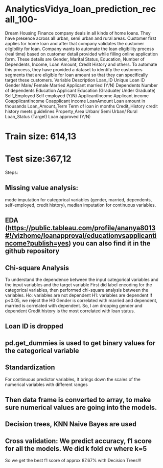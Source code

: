 # AnalyticsVidya_loan_prediction_recall_100-
Dream Housing Finance company deals in all kinds of home loans. They have presence across all urban, semi urban and rural areas. Customer first applies for home loan and after that company validates the customer eligibility for loan. Company wants to automate the loan eligibility process (real time) based on customer detail provided while filling online application form. These details are Gender, Marital Status, Education, Number of Dependents, Income, Loan Amount, Credit History and others. To automate this process, they have provided a dataset to identify the customers segments that are eligible for loan amount so that they can specifically target these customers. 
Variable	Description
Loan_ID	Unique Loan ID
Gender	Male/ Female
Married	Applicant married (Y/N)
Dependents	Number of dependents
Education	Applicant Education (Graduate/ Under Graduate)
Self_Employed	Self employed (Y/N)
ApplicantIncome	Applicant income
CoapplicantIncome	Coapplicant income
LoanAmount	Loan amount in thousands
Loan_Amount_Term	Term of loan in months
Credit_History	credit history meets guidelines
Property_Area	Urban/ Semi Urban/ Rural
Loan_Status	(Target) Loan approved (Y/N)

# Train size: 614,13
# Test size:367,12

Steps:
## Missing value analysis:
mode imputation for categorical variables (gender, married, dependents, self-employed, credit history), median imputation for continuous variables.
## EDA (https://public.tableau.com/profile/ananya8013#!/vizhome/loanapproval/educationvsapplicantincome?publish=yes) you can also find it in the github repository
## Chi-square Analysis
To understand the dependence between the input categorical variables and the input variables and the target variable
First did label encoding for the categorical variables, then performed chi-square analysis between the variables.
Ho: variables are not dependent
H1: variables are dependent
If p<0.05, we reject the H0
Gender is correlated with married and dependent, married is correlated with dependent. So, I am dropping gender and dependent
Credit history is the most correlated with loan status.
## Loan ID is dropped
## pd.get_dummies is used to get binary values for the categorical variable
## Standardization
For continuous predictor variables, It brings down the scales of the numerical variables with different ranges
## Then data frame is converted to array, to make sure numerical values are going into the models.
## Decision trees, KNN  Naive Bayes are used
## Cross validation: We predict accuracy, f1 score for all the models. We did k fold cv where k=5 
So we get the best f1 score of approx 87.67% with Decision Trees!!!

